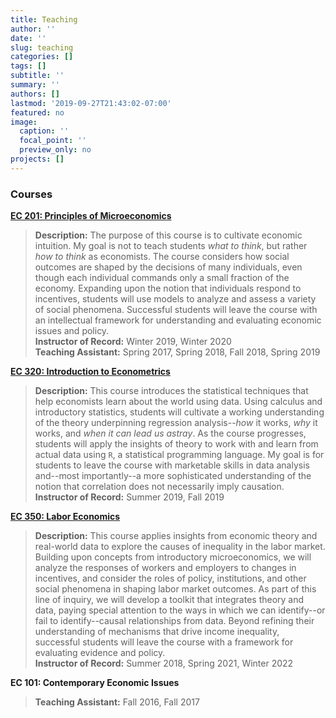 ```yaml
---
title: Teaching
author: ''
date: ''
slug: teaching
categories: []
tags: []
subtitle: ''
summary: ''
authors: []
lastmod: '2019-09-27T21:43:02-07:00'
featured: no
image:
  caption: ''
  focal_point: ''
  preview_only: no
projects: []
---
```


### Courses

[**EC 201: Principles of Microeconomics**](https://github.com/kyleraze/EC201_Microeconomics)

> **Description:** The purpose of this course is to cultivate economic intuition. My goal is not to teach students *what to think*, but rather *how to think* as economists. The course considers how social outcomes are shaped by the decisions of many individuals, even though each individual commands only a small fraction of the economy. Expanding upon the notion that individuals respond to incentives, students will use models to analyze and assess a variety of social phenomena. Successful students will leave the course with an intellectual framework for understanding and evaluating economic issues and policy.  
> **Instructor of Record:** Winter 2019, Winter 2020  
> **Teaching Assistant:** Spring 2017, Spring 2018, Fall 2018, Spring 2019

[**EC 320: Introduction to Econometrics**](https://github.com/kyleraze/EC320_Econometrics)

> **Description:** This course introduces the statistical techniques that help economists learn about the world using data. Using calculus and introductory statistics, students will cultivate a working understanding of the theory underpinning regression analysis--*how* it works, *why* it works, and *when it can lead us astray*. As the course progresses, students will apply the insights of theory to work with and learn from actual data using `R`, a statistical programming language. My goal is for students to leave the course with marketable skills in data analysis and--most importantly--a more sophisticated understanding of the notion that correlation does not necessarily imply causation.  
> **Instructor of Record:** Summer 2019, Fall 2019

[**EC 350: Labor Economics**](https://github.com/kyleraze/EC350_Labor_Economics)

> **Description:** This course applies insights from economic theory and real-world data to explore the causes of inequality in the labor market. Building upon concepts from introductory microeconomics, we will analyze the responses of workers and employers to changes in incentives, and consider the roles of policy, institutions, and other social phenomena in shaping labor market outcomes. As part of this line of inquiry, we will develop a toolkit that integrates theory and data, paying special attention to the ways in which we can identify--or fail to identify--causal relationships from data. Beyond refining their understanding of mechanisms that drive income inequality, successful students will leave the course with a framework for evaluating evidence and policy.  
> **Instructor of Record:** Summer 2018, Spring 2021, Winter 2022

**EC 101: Contemporary Economic Issues**

> **Teaching Assistant:** Fall 2016, Fall 2017
